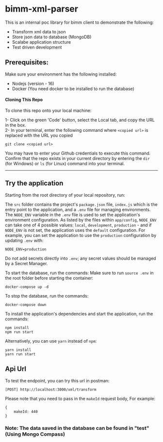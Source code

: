 # bimm-xml-parser

This is an internal poc library for bimm client to demonstrate the following:
- Transform xml data to json
- Store json data to database (MongoDB)
- Scalabe application structure
- Test driven development

## Prerequisites:
Make sure your environment has the following installed:
- Nodejs (version - 16)
- Docker (You need docker to be installed to run the database)

#### **Cloning This Repo**
To clone this repo onto your local machine:

1- Click on the green 'Code' button, select the Local tab, and copy the URL in the box.   
2- In your terminal, enter the following command where `<copied url>` is replaced with the URL you copied

    git clone <copied url>

You may have to enter your Github credentials to execute this command. Confirm that the repo exists in your current
directory by entering the `dir` (for Windows) or `ls` (for Linux) command into your terminal.
___

## **Try the application**

Starting from the root directory of your local repository, run:

The `src` folder contains the project's `package.json` file, `index.js` which is the entry point to the application, and a `.env` file for managing environments.
The `NODE_ENV` variable in the `.env` file is used to set the application's environment configuration. As listed by the files within `app/config`, `NODE_ENV` can
take one of 4 possible values: `local`, `development`, `production` - and if `NODE_ENV` is not set, the application uses the `default` configuration. For example,
you can set the application to use the `production` configuration by updating `.env` with:
```
NODE_ENV=production
```
Do not add secrets directly into `.env`; any secret values should be managed by a Secret Manager.

To start the database, run the commands:
Make sure to run `source .env` in the root folder before starting the container:
```
docker-compose up -d
```
To stop the database, run the commands:
```
docker-compose down
```

To install the application's dependencies and start the application, run the commands:
```
npm install
npm run start
```

Alternatively, you can use `yarn` instead of `npm`:
```
yarn install
yarn run start
```

## **Api Url**
To test the endpoint, you can try this url in postman:
```
[POST] http://localhost:3000/xml/transform
```
Please note that you need to pass in the `makeId` request body, For example:
```
{
    makeId: 440
}
```
### Note: The data saved in the database can be found in "test" (Using Mongo Compass)
